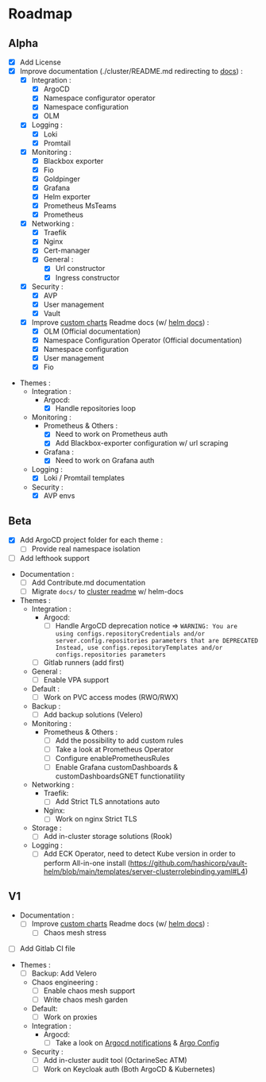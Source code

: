# Roadmap

## Alpha

- [x] Add License
- [x] Improve documentation (./cluster/README.md redirecting to [docs](./docs/)) :
  - [x] Integration :
    - [x] ArgoCD
    - [x] Namespace configurator operator
    - [x] Namespace configuration
    - [x] OLM
  - [x] Logging :
    - [x] Loki
    - [x] Promtail
  - [x] Monitoring :
    - [x] Blackbox exporter
    - [x] Fio
    - [x] Goldpinger
    - [x] Grafana
    - [x] Helm exporter
    - [x] Prometheus MsTeams
    - [x] Prometheus
  - [x] Networking :
    - [x] Traefik
    - [x] Nginx
    - [x] Cert-manager
    - [x] General :
      - [x] Url constructor
      - [x] Ingress constructor
  - [x] Security :
    - [x] AVP
    - [x] User management
    - [x] Vault
  - [x] Improve [custom charts](./charts/) Readme docs (w/ [helm docs](https://github.com/norwoodj/helm-docs)) :
    - [x] OLM (Official documentation)
    - [x] Namespace Configuration Operator (Official documentation)
    - [x] Namespace configuration
    - [x] User management
    - [x] Fio
- Themes :
  - Integration :
    - Argocd:
      - [x] Handle repositories loop
  - Monitoring :
    - Prometheus & Others :
      - [x] Need to work on Prometheus auth
      - [x] Add Blackbox-exporter configuration w/ url scraping
    - Grafana :
      - [x] Need to work on Grafana auth
  - Logging :
    - [x] Loki / Promtail templates
  - Security :
    - [x] AVP envs

## Beta

- [x] Add ArgoCD project folder for each theme :
  - [ ] Provide real namespace isolation
- [ ] Add lefthook support
- Documentation :
  - [ ] Add Contribute.md documentation
  - [ ] Migrate `docs/` to [cluster readme](./cluster/README.md) w/ helm-docs
- Themes :
  - Integration :
    - Argocd:
      - [ ] Handle ArgoCD deprecation notice => `WARNING: You are using configs.repositoryCredentials and/or server.config.repositories parameters that are DEPRECATED Instead, use configs.repositoryTemplates and/or configs.repositories parameters`
    - [ ] Gitlab runners (add first)
  - General :
    - [ ] Enable VPA support
  - Default :
    - [ ] Work on PVC access modes (RWO/RWX)
  - Backup :
    - [ ] Add backup solutions (Velero)
  - Monitoring :
    - Prometheus & Others :
      - [ ] Add the possibility to add custom rules
      - [ ] Take a look at Prometheus Operator
      - [ ] Configure enablePrometheusRules
      - [ ] Enable Grafana customDashboards & customDashboardsGNET functionatility
  - Networking :
    - Traefik:
      - [ ] Add Strict TLS annotations auto
    - Nginx:
      - [ ] Work on nginx Strict TLS
  - Storage :
    - [ ] Add in-cluster storage solutions (Rook)
  - Logging :
    - [ ] Add ECK Operator, need to detect Kube version in order to perform All-in-one install (<https://github.com/hashicorp/vault-helm/blob/main/templates/server-clusterrolebinding.yaml#L4>)

## V1

- Documentation :
  - [ ] Improve [custom charts](./charts/) Readme docs (w/ [helm docs](https://github.com/norwoodj/helm-docs)) :
    - [ ] Chaos mesh stress
- [ ] Add Gitlab CI file
- Themes :
  - [ ] Backup: Add Velero
  - Chaos engineering :
    - [ ] Enable chaos mesh support
    - [ ] Write chaos mesh garden
  - Default:
    - [ ] Work on proxies
  - Integration :
    - Argocd:
      - [ ] Take a look on [Argocd notifications](https://argocd-notifications.readthedocs.io/en/stable/) & [Argo Config](https://github.com/argoproj/argo-helm/blob/master/charts/argo-cd/values.yaml#L2257)
  - Security :
    - [ ] Add in-cluster audit tool (OctarineSec ATM)
    - [ ] Work on Keycloak auth (Both ArgoCD & Kubernetes)
